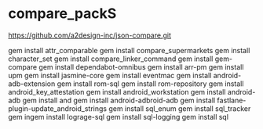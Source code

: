 # compare_packS
https://github.com/a2design-inc/json-compare.git

gem install attr_comparable
gem install compare_supermarkets
gem install character_set
gem install compare_linker_command
gem install gem-compare
gem install dependabot-omnibus
gem install arr-pm
gem install upm
gem install jasmine-core
gem install eventmac
gem install android-adb-extension
gem install rom-sql
gem install rom-repository
gem install android_key_attestation
gem install android_workstation
gem install android-adb
gem install and
gem install android-adbroid-adb
gem install fastlane-plugin-update_android_strings
gem install sql_enum
gem install sql_tracker
gem ingem install lograge-sql 
gem install sql-logging
gem install sql


